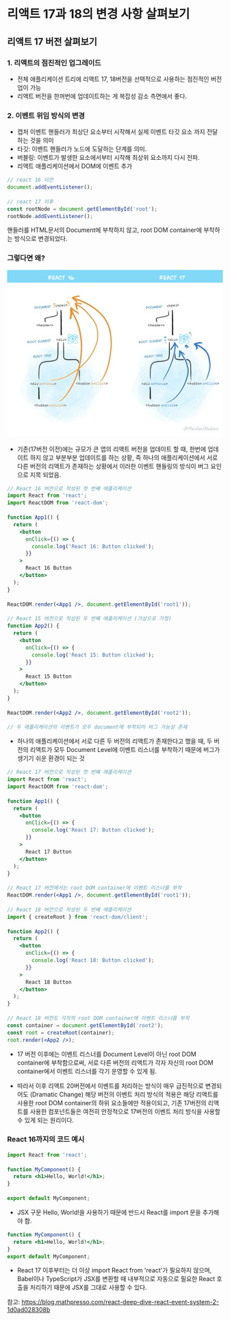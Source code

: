# 리액트 17과 18의 변경 사항 살펴보기

## 리액트 17 버전 살펴보기

### 1. 리액트의 점진적인 업그레이드

- 전체 애플리케이션 트리에 리액트 17, 18버전을 선택적으로 사용하는 점진적인 버전 업이 가능
- 리액트 버전을 한꺼번에 업데이트하는 게 복잡성 감소 측면에서 좋다.

### 2. 이벤트 위임 방식의 변경
- 캡처 이벤트 핸들러가 최상단 요소부터 시작해서 실제 이벤트 타깃 요소 까지 전달하는 것을 의미
- 타깃: 이벤트 핸들러가 노드에 도달하는 단계를 의미.
- 버블링: 이벤트가 발생한 요소에서부터 시작해 최상위 요소까지 다시 전파.
- 리액트 애플리케이션에서 DOM에 이벤트 추가

```jsx
// react 16 이전
document.addEventListener();

// react 17 이후
const rootNode = document.getElementById('root');
rootNode.addEventListener();
```

핸들러를 HTML문서의 Document에 부착하지 않고, root DOM container에 부착하는 방식으로 변경되었다.

### 그렇다면 왜?
![root_dom](root_dom.png)


- 기존(17버전 이전)에는 규모가 큰 앱의 리액트 버전을 업데이트 할 때, 한번에 업데이트 하지 않고 부분부분 업데이트를 하는 상황, 즉 하나의 애플리케이션에서 서로 다른 버전의 리액트가 존재하는 상황에서 이러한 이벤트 핸들링의 방식이 버그 요인으로 지목 되었음.

```jsx
// React 16 버전으로 작성된 첫 번째 애플리케이션
import React from 'react';
import ReactDOM from 'react-dom';

function App1() {
  return (
    <button
      onClick={() => {
        console.log('React 16: Button clicked');
      }}
    >
      React 16 Button
    </button>
  );
}

ReactDOM.render(<App1 />, document.getElementById('root1'));

// React 15 버전으로 작성된 두 번째 애플리케이션 (가상으로 가정)
function App2() {
  return (
    <button
      onClick={() => {
        console.log('React 15: Button clicked');
      }}
    >
      React 15 Button
    </button>
  );
}

ReactDOM.render(<App2 />, document.getElementById('root2'));

// 두 애플리케이션의 이벤트가 모두 document에 부착되어 버그 가능성 존재
```

- 하나의 애플리케이션에서 서로 다른 두 버전의 리액트가 존재한다고 했을 때, 두 버전의 리액트가 모두 Document Level에 이벤트 리스너를 부착하기 때문에 버그가 생기기 쉬운 환경이 되는 것

```jsx
// React 17 버전으로 작성된 첫 번째 애플리케이션
import React from 'react';
import ReactDOM from 'react-dom';

function App1() {
  return (
    <button
      onClick={() => {
        console.log('React 17: Button clicked');
      }}
    >
      React 17 Button
    </button>
  );
}

// React 17 버전에서는 root DOM container에 이벤트 리스너를 부착
ReactDOM.render(<App1 />, document.getElementById('root1'));

// React 18 버전으로 작성된 두 번째 애플리케이션
import { createRoot } from 'react-dom/client';

function App2() {
  return (
    <button
      onClick={() => {
        console.log('React 18: Button clicked');
      }}
    >
      React 18 Button
    </button>
  );
}

// React 18 버전도 각자의 root DOM container에 이벤트 리스너를 부착
const container = document.getElementById('root2');
const root = createRoot(container);
root.render(<App2 />);
```

- 17 버전 이후에는 이벤트 리스너를 Document Level이 아닌 root DOM container에 부착함으로써, 서로 다른 버전의 리액트가 각자 자신의 root DOM container에서 이벤트 리스너를 각기 운영할 수 있게 됨.

- 따라서 이후 리액트 20버전에서 이벤트를 처리하는 방식이 매우 급진적으로 변경되어도 (Dramatic Change) 해당 버전의 이벤트 처리 방식의 적용은 해당 리액트를 사용한 root DOM container의 하위 요소들에만 적용이되고, 기존 17버전의 리액트를 사용한 컴포넌트들은 여전히 안정적으로 17버전의 이벤트 처리 방식을 사용할 수 있게 되는 원리이다.


<h3>React 16까지의 코드 예시</h3>

```jsx
import React from 'react';

function MyComponent() {
  return <h1>Hello, World!</h1>;
}

export default MyComponent;
```

- JSX 구문 Hello, World!을 사용하기 때문에 반드시 React를 import 문을 추가해야 함.

```jsx
function MyComponent() {
  return <h1>Hello, World!</h1>;
}
export default MyComponent;
```

- React 17 이후부터는 더 이상 import React from 'react'가 필요하지 않으며, Babel이나 TypeScript가 JSX를 변환할 때 내부적으로 자동으로 필요한 React 호출을 처리하기 때문에 JSX를 그대로 사용할 수 있다.

참고: https://blog.mathpresso.com/react-deep-dive-react-event-system-2-1d0ad028308b

